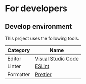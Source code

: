 # For developers

## Develop environment

This project uses the following tools.

| Category | Name |
| ------------- | ------------- |
| Editor | [Visual Studio Code](https://code.visualstudio.com/) |
| Linter | [ESLint](https://eslint.org/) |
| Formatter | [Prettier](https://prettier.io/) |
